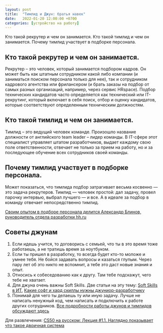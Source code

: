 ```yaml
---
layout: post
title:  "Тимлид и Джун: братья навек"
date:   2022-01-20 12:00:00 +0700
categories: [устройство на работу]
---
```

Кто такой рекрутер и чем он занимается.
Кто такой тимлид и чем он занимается.
Почему тимлид участвует в подборке персонала.

## Кто такой рекрутер и чем он занимается.
Рекрутер – это человек, который занимается подбором кадров. Он может быть как штатным сотрудником какой либо компании (и заниматься поиском персонала только для нее), так и сотрудником кадрового агентства или фрилансером (и брать заказы на подбор от самых разных организаций, например, через сервис HRspace).
Подбор технических кандидатов часто определяется как технический или IT-рекрутинг, который включает в себя поиск, отбор и оценку кандидатов, которые соответствуют определенным техническим должностям.

## Кто такой тимлид и чем он занимается.
Тимлид – это ведущий человек команде. Произошло название должности от английского team leader – лидер команды. В IT-сфере этот специалист управляет штатом разработчиков, выдает каждому свою поле ответственности, отвечает не только за прием на работу, но и за последующее обучение всех сотрудников своей команды.

## Почему тимлид участвует в подборке персонала.
Может показаться, что тимлида подбор затрагивает весьма косвенно — это задача рекрутеров. Тимлид — человек простой: дал задачу, провел парочку интервью, выбрал лучшего — и все. 
А в идеале за подбор в команду отвечает непосредственно тимлид.

[Своим опытом в подборе персонала делится Александр Блинов, руководитель отдела разработки hh.ru](https://perm.hh.ru/article/28714)

## Советы джунам
1. Если идешь учится, то договорись с семьей, что ты в это время тоже работаешь, а не тратишь время за ноутбуком.
2. Если ты пришел в разработку, то всегда будет кто-то моложе и умнее тебя. Не бойся задавать вопросы и казаться глупым. Через пару лет об это никто не вспомнит, а тебе это даст новые знания и опыт.
3. Относись к собеседованию как к другу. Там тебе подскажут, чего тебе не хватает.
4. Для джуна очень важны Soft Skills. Две статьи на эту тему:
[Soft Skills в ИТ](https://thecode.media/soft-skills/), 
[Какие софт и хард скиллы нужны джуниор-разработчику](https://tproger.ru/articles/kakie-soft-i-hard-skilly-nuzhny-dzhunior-razrabotchiku-sovety-timlidov-i-tehnicheskih-direktorov/)
5. Понимай для чего ты делаешь ту или иную задачу. Лучше не написать ненужный код, чем написать и подключить к работе других сотрудников.
[Все подробности работы джунов и тимлидов обсуждают здесь](https://www.youtube.com/watch?v=WR5713_332w&t=2681s)

Для развлечения:
[CS50 на русском: Лекция #1.1. Наглядно показывает что такое двоичная система](https://www.youtube.com/watch?v=VeB03Oxrdgo)
